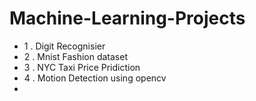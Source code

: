 # Machine-Learning-Projects

* 1 . Digit Recognisier
* 2 . Mnist Fashion dataset
* 3 . NYC Taxi Price Pridiction
* 4 . Motion Detection using opencv 
* 
